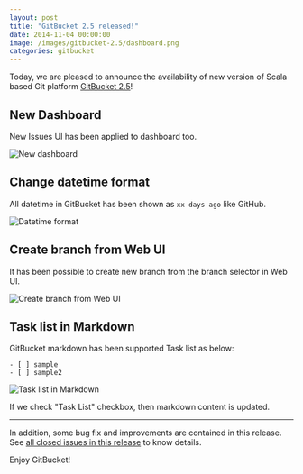 ```yaml
---
layout: post
title: "GitBucket 2.5 released!"
date: 2014-11-04 00:00:00
image: /images/gitbucket-2.5/dashboard.png
categories: gitbucket
---
```


Today, we are pleased to announce the availability of new version of Scala based Git platform [GitBucket 2.5](https://github.com/gitbucket/gitbucket/releases/tag/2.5)!

## New Dashboard

New Issues UI has been applied to dashboard too.

![New dashboard]({{site.baseurl}}/images/gitbucket-2.5/dashboard.png)

## Change datetime format

All datetime in GitBucket has been shown as `xx days ago` like GitHub.

![Datetime format]({{site.baseurl}}/images/gitbucket-2.5/dateformat.png)


## Create branch from Web UI

It has been possible to create new branch from the branch selector in Web UI.

![Create branch from Web UI]({{site.baseurl}}/images/gitbucket-2.5/create_branch.png)

## Task list in Markdown

GitBucket markdown has been supported Task list as below:

```
- [ ] sample
- [ ] sample2
```

![Task list in Markdown]({{site.baseurl}}/images/gitbucket-2.5/tasklist.png)

If we check "Task List" checkbox, then markdown content is updated.

----

In addition, some bug fix and improvements are contained in this release. See [all closed issues in this release](https://github.com/gitbucket/gitbucket/issues?q=milestone%3A2.5+is%3Aclosed) to know details.

Enjoy GitBucket!
